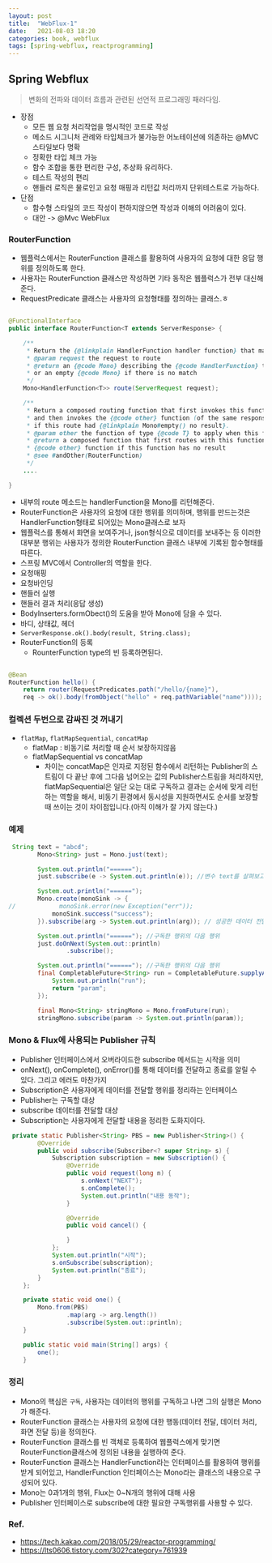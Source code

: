 ```yaml
---
layout: post
title:  "WebFlux-1"
date:   2021-08-03 18:20
categories: book, webflux
tags: [spring-webflux, reactprogramming]
---
```


## Spring Webflux
> 변화의 전파와 데이터 흐름과 관련된 선언적 프로그래밍 패러다임.
- 장점
    - 모든 웹 요청 처리작업을 명시적인 코드로 작성
    - 메소드 시그니처 관례와 타입체크가 불가능한 어노테이션에 의존하는 @MVC 스타일보다 명확
    - 정확한 타입 체크 가능
    - 함수 조합을 통한 편리한 구성, 추상화 유리하다.
    - 테스트 작성의 편리
    - 핸들러 로직은 물로인고 요청 매핑과 리턴값 처리까지 단위테스트로 가능하다.
- 단점
    - 함수형 스타일의 코드 작성이 편하지않으면 작성과 이해의 어려움이 있다.
    - 대안 -> @Mvc WebFlux 

### RouterFunction
- 웹플럭스에서는 RouterFunction 클래스를 활용하여 사용자의 요청에 대한 응답 행위를 정의하도록 한다.
- 사용자는 RouterFunction 클래스만 작성하면 기타 동작은 웹플럭스가 전부 대신해준다.
- RequestPredicate 클래스는 사용자의 요청형태를 정의하는 클래스.ㅎ

```java

@FunctionalInterface
public interface RouterFunction<T extends ServerResponse> {

	/**
	 * Return the {@linkplain HandlerFunction handler function} that matches the given request.
	 * @param request the request to route
	 * @return an {@code Mono} describing the {@code HandlerFunction} that matches this request,
	 * or an empty {@code Mono} if there is no match
	 */
	Mono<HandlerFunction<T>> route(ServerRequest request);

	/**
	 * Return a composed routing function that first invokes this function,
	 * and then invokes the {@code other} function (of the same response type {@code T})
	 * if this route had {@linkplain Mono#empty() no result}.
	 * @param other the function of type {@code T} to apply when this function has no result
	 * @return a composed function that first routes with this function and then the
	 * {@code other} function if this function has no result
	 * @see #andOther(RouterFunction)
	 */
	....

}

```

- 내부의 route 메소드는 handlerFunction을  Mono를 리턴해준다.
- RouterFunction은 사용자의 요청에 대한 행위를 의미하며, 행위를 만드는것은 HandlerFunction형태로 되어있는 Mono클래스로 보자
- 웹플럭스를 통해서 화면을 보여주거나, json형식으로 데이터를 보내주는 등 이러한 대부분 행위는 사용자가 정의한 RouterFunction 클래스 내부에 기록된 함수형태를 따른다.
- 스프링 MVC에서 Controller의 역할을 한다.
- 요청매핑
- 요청바인딩
- 핸들러 실행
- 핸들러 결과 처리(응답 생성)
- BodyInserters.formObect()의 도움을 받아 Mono에 담을 수 있다.
- 바디, 상태값, 헤더
- `ServerResponse.ok().body(result, String.class);`
- RouterFunction의 등록
    - RounterFunction type의 빈 등록하면된다.

```java

@Bean
RouterFunction hello() {
    return router(RequestPredicates.path("/hello/{name}"),
    req -> ok().body(fromObject("hello" + req.pathVariable("name"))));
```


### 컬렉션 두번으로 감싸진 것 꺼내기
- `flatMap`, `flatMapSequential`, `concatMap`
    - flatMap : 비동기로 처리할 때 순서 보장하지않음 
    - flatMapSequential vs concatMap
        - 차이는 concatMap은 인자로 지정된 함수에서 리턴하는 Publisher의 스트림이 다 끝난 후에 그다음 넘어오는 값의 Publisher스트림을 처리하지만, flatMapSequential은 일단 오는 대로 구독하고 결과는 순서에 맞게 리턴하는 역할을 해서, 비동기 환경에서 동시성을 지원하면서도 순서를 보장할 때 쓰이는 것이 차이점입니다.(아직 이해가 잘 가지 않는다.)

### 예제
```java
 String text = "abcd";
        Mono<String> just = Mono.just(text);

        System.out.println("======");
        just.subscribe(e -> System.out.println(e)); //변수 text를 살펴보고, 그에대한 콜백행위는 아래의 출력

        System.out.println("======");
        Mono.create(monoSink -> {
//            monoSink.error(new Exception("err"));
            monoSink.success("success");
        }).subscribe(arg -> System.out.println(arg)); // 성공한 데이터 전달

        System.out.println("======"); //구독한 행위의 다음 행위
        just.doOnNext(System.out::println)
                .subscribe();

        System.out.println("======"); //구독한 행위의 다음 행위
        final CompletableFuture<String> run = CompletableFuture.supplyAsync(() -> {
            System.out.println("run");
            return "param";
        });

        final Mono<String> stringMono = Mono.fromFuture(run);
        stringMono.subscribe(param -> System.out.println(param));

```


### Mono & Flux에 사용되는 Publisher 규칙
- Publisher 인터페이스에서 오버라이드한 subscribe 메서드는 시작을 의미
- onNext(), onComplete(), onError()를 통해 데이터를 전달하고 종료를 알릴 수 있다. 그리고 에러도 마찬가지
- Subscription은 사용자에게 데이터를 전달할 행위를 정리하는 인터페이스
- Publisher는 구독할 대상
- subscribe 데이터를 전달할 대상
- Subscription는 사용자에게 전달할 내용을 정리한 도화지이다.

```java
 private static Publisher<String> PBS = new Publisher<String>() {
        @Override
        public void subscribe(Subscriber<? super String> s) {
            Subscription subscription = new Subscription() {
                @Override
                public void request(long n) {
                    s.onNext("NEXT");
                    s.onComplete();
                    System.out.println("내용 동작");
                }

                @Override
                public void cancel() {

                }
            };
            System.out.println("시작");
            s.onSubscribe(subscription);
            System.out.println("종료");
        }
    };

    private static void one() {
        Mono.from(PBS)
                .map(arg -> arg.length())
                .subscribe(System.out::println);
    }

    public static void main(String[] args) {
        one();
    }
```



### 정리
- Mono의 핵심은 `구독`, 사용자는 데이터의 행위를 구독하고 나면 그의 실행은 Mono가 해준다.
- RouterFunction 클래스는 사용자의 요청에 대한 행동(데이터 전달, 데이터 처리, 화면 전달 등)을 정의한다.
- RouterFunction 클래스를 빈 객체로 등록하여 웹플럭스에게 맞기면 RouterFunction클래스에 정의된 내용을 실행하여 준다.
- RouterFunction 클래스는 HandlerFunction라는 인터페이스를 활용하여 행위를 받게 되어있고, HandlerFunction 인터페이스는 Mono라는 클래스의 내용으로 구성되어 있다.
- Mono는 0과1개의 행위, Flux는 0~N개의 행위에 대해 사용
- Publisher 인터페이스로 subscribe에 대한 필요한 구독행위를 사용할 수 있다.

 

### Ref.
* <https://tech.kakao.com/2018/05/29/reactor-programming/>
* <https://lts0606.tistory.com/302?category=761939>
